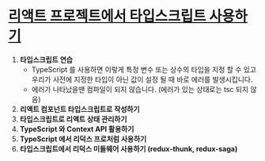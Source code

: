 # [리액트 프로젝트에서 타입스크립트 사용하기](https://react.vlpt.us/using-typescript/)

1. **타입스크립트 연습**
   - TypeScript 를 사용하면 이렇게 특정 변수 또는 상수의 타입을 지정 할 수 있고 우리가 사전에 지정한 타입이 아닌 값이 설정 될 때 바로 에러를 발생시킵니다.
   - 에러가 나타났을땐 컴파일이 되지 않습니다. (에러가 있는 상태로는 tsc 되지 않음)
2. **리액트 컴포넌트 타입스크립트로 작성하기**
3. **타입스크립트로 리액트 상태 관리하기**
4. **TypeScript 와 Context API 활용하기**
5. **TypeScript 에서 리덕스 프로처럼 사용하기**
6. **타입스크립트에서 리덕스 미들웨어 사용하기 (redux-thunk, redux-saga)**
